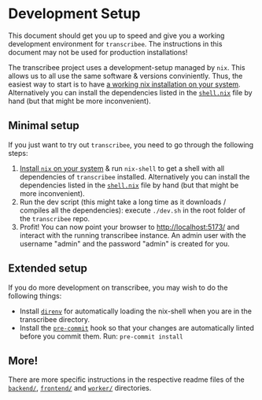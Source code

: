 # Development Setup

This document should get you up to speed and give you a working development environment for
`transcribee`. The instructions in this document may not be used for production installations!

The transcribee project uses a development-setup managed by `nix`. This allows us to all use the
same software & versions conviniently. Thus, the easiest way to start is to have
[a working nix installation on your system](https://nix.dev/tutorials/install-nix).
Alternatively you can install the dependencies listed in the [`shell.nix`](../shell.nix) file by
hand (but that might be more inconvenient).

## Minimal setup

If you just want to try out `transcribee`, you need to go through the following steps:

1. [Install `nix` on your system](https://nix.dev/tutorials/install-nix) & run `nix-shell` to get
   a shell with all dependencies of `transcribee` installed. Alternatively you can install the
   dependencies listed in the [`shell.nix`](../shell.nix) file by hand
   (but that might be more inconvenient).
2. Run the dev script (this might take a long time as it downloads / compiles all the dependencies):
   execute ```./dev.sh``` in the root folder of the `transcribee` repo.
3. Profit! You can now point your browser to [http://localhost:5173/](http://localhost:5173/) and
   interact with the running transcribee instance. An admin user with the username "admin" and the
   password "admin" is created for you.

## Extended setup

If you do more development on transcribee, you may wish to do the following things:

* Install [`direnv`](https://direnv.net/) for automatically loading the nix-shell when you are in
  the transcribee directory.
* Install the [`pre-commit`](https://pre-commit.com/) hook so that your changes are automatically
  linted before you commit them. Run: ```pre-commit install```

## More!

There are more specific instructions in the respective readme files of the
[`backend/`](../backend/README.md), [`frontend/`](../frontend/README.md)
and [`worker/`](../worker/README.md) directories.
